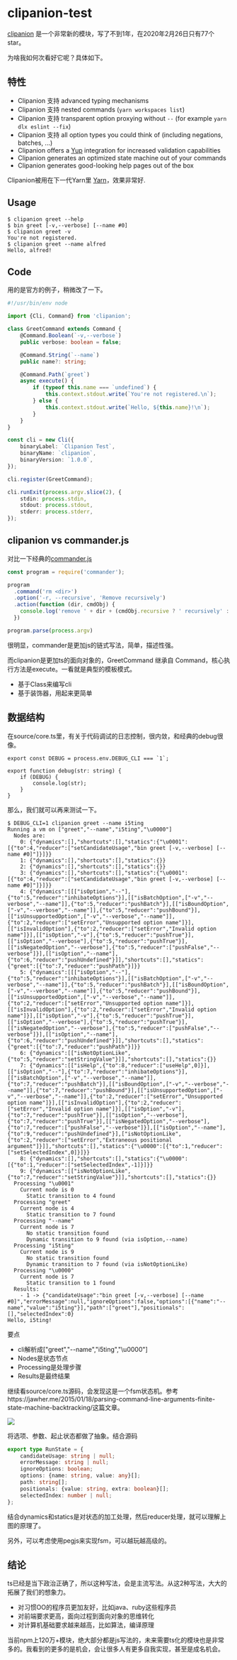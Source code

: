 # clipanion-test

[clipanion](https://github.com/arcanis/clipanion) 是一个非常新的模块，写了不到1年，在2020年2月26日只有77个star。

为啥我如何次看好它呢？具体如下。

## 特性

- Clipanion 支持 advanced typing mechanisms
- Clipanion 支持 nested commands (`yarn workspaces list`)
- Clipanion 支持 transparent option proxying without `--` (for example `yarn dlx eslint --fix`)
- Clipanion 支持 all option types you could think of (including negations, batches, ...)
- Clipanion offers a [Yup](https://github.com/jquense/yup) integration for increased validation capabilities
- Clipanion generates an optimized state machine out of your commands
- Clipanion generates good-looking help pages out of the box

Clipanion被用在下一代Yarn里 [Yarn](https://github.com/yarnpkg/berry)，效果非常好.

## Usage

```
$ clipanion greet --help
$ bin greet [-v,--verbose] [--name #0]
$ clipanion greet -v
You're not registered.
$ clipanion greet --name alfred
Hello, alfred!
```

## Code

用的是官方的例子，稍微改了一下。

```ts
#!/usr/bin/env node

import {Cli, Command} from 'clipanion';

class GreetCommand extends Command {
    @Command.Boolean(`-v,--verbose`)
    public verbose: boolean = false;

    @Command.String(`--name`)
    public name?: string;

    @Command.Path(`greet`)
    async execute() {
        if (typeof this.name === `undefined`) {
            this.context.stdout.write(`You're not registered.\n`);
        } else {
            this.context.stdout.write(`Hello, ${this.name}!\n`);
        }
    }
}

const cli = new Cli({
    binaryLabel: `Clipanion Test`,
    binaryName: `clipanion`,
    binaryVersion: `1.0.0`,
});

cli.register(GreetCommand);

cli.runExit(process.argv.slice(2), {
    stdin: process.stdin,
    stdout: process.stdout,
    stderr: process.stderr,
});
```
## clipanion vs commander.js

对比一下经典的[commander.js](https://github.com/tj/commander.js)

```js
const program = require('commander');

program
  .command('rm <dir>')
  .option('-r, --recursive', 'Remove recursively')
  .action(function (dir, cmdObj) {
    console.log('remove ' + dir + (cmdObj.recursive ? ' recursively' : ''))
  })

program.parse(process.argv)
```

很明显，commander是更加js的链式写法，简单，描述性强。

而clipanion是更加ts的面向对象的，GreetCommand 继承自 Command，核心执行方法是execute。一看就是典型的模板模式。

- 基于Class来编写cli
- 基于装饰器，用起来更简单

## 数据结构

在source/core.ts里，有关于代码调试的日志控制，很内敛，和经典的debug很像。

```
export const DEBUG = process.env.DEBUG_CLI === `1`;

export function debug(str: string) {
    if (DEBUG) {
        console.log(str);
    }
}
```

那么，我们就可以再来测试一下。

```
$ DEBUG_CLI=1 clipanion greet --name i5ting
Running a vm on ["greet","--name","i5ting","\u0000"]
  Nodes are:
    0: {"dynamics":[],"shortcuts":[],"statics":{"\u0001":[{"to":4,"reducer":["setCandidateUsage","bin greet [-v,--verbose] [--name #0]"]}]}}
    1: {"dynamics":[],"shortcuts":[],"statics":{}}
    2: {"dynamics":[],"shortcuts":[],"statics":{}}
    3: {"dynamics":[],"shortcuts":[],"statics":{"\u0001":[{"to":4,"reducer":["setCandidateUsage","bin greet [-v,--verbose] [--name #0]"]}]}}
    4: {"dynamics":[[["isOption","--"],{"to":5,"reducer":"inhibateOptions"}],[["isBatchOption",["-v","--verbose","--name"]],{"to":5,"reducer":"pushBatch"}],[["isBoundOption",["-v","--verbose","--name"]],{"to":5,"reducer":"pushBound"}],[["isUnsupportedOption",["-v","--verbose","--name"]],{"to":2,"reducer":["setError","Unsupported option name"]}],[["isInvalidOption"],{"to":2,"reducer":["setError","Invalid option name"]}],[["isOption","-v"],{"to":5,"reducer":"pushTrue"}],[["isOption","--verbose"],{"to":5,"reducer":"pushTrue"}],[["isNegatedOption","--verbose"],{"to":5,"reducer":["pushFalse","--verbose"]}],[["isOption","--name"],{"to":6,"reducer":"pushUndefined"}]],"shortcuts":[],"statics":{"greet":[{"to":7,"reducer":"pushPath"}]}}
    5: {"dynamics":[[["isOption","--"],{"to":5,"reducer":"inhibateOptions"}],[["isBatchOption",["-v","--verbose","--name"]],{"to":5,"reducer":"pushBatch"}],[["isBoundOption",["-v","--verbose","--name"]],{"to":5,"reducer":"pushBound"}],[["isUnsupportedOption",["-v","--verbose","--name"]],{"to":2,"reducer":["setError","Unsupported option name"]}],[["isInvalidOption"],{"to":2,"reducer":["setError","Invalid option name"]}],[["isOption","-v"],{"to":5,"reducer":"pushTrue"}],[["isOption","--verbose"],{"to":5,"reducer":"pushTrue"}],[["isNegatedOption","--verbose"],{"to":5,"reducer":["pushFalse","--verbose"]}],[["isOption","--name"],{"to":6,"reducer":"pushUndefined"}]],"shortcuts":[],"statics":{"greet":[{"to":7,"reducer":"pushPath"}]}}
    6: {"dynamics":[["isNotOptionLike",{"to":5,"reducer":"setStringValue"}]],"shortcuts":[],"statics":{}}
    7: {"dynamics":[["isHelp",{"to":8,"reducer":["useHelp",0]}],[["isOption","--"],{"to":7,"reducer":"inhibateOptions"}],[["isBatchOption",["-v","--verbose","--name"]],{"to":7,"reducer":"pushBatch"}],[["isBoundOption",["-v","--verbose","--name"]],{"to":7,"reducer":"pushBound"}],[["isUnsupportedOption",["-v","--verbose","--name"]],{"to":2,"reducer":["setError","Unsupported option name"]}],[["isInvalidOption"],{"to":2,"reducer":["setError","Invalid option name"]}],[["isOption","-v"],{"to":7,"reducer":"pushTrue"}],[["isOption","--verbose"],{"to":7,"reducer":"pushTrue"}],[["isNegatedOption","--verbose"],{"to":7,"reducer":["pushFalse","--verbose"]}],[["isOption","--name"],{"to":9,"reducer":"pushUndefined"}],["isNotOptionLike",{"to":2,"reducer":["setError","Extraneous positional argument"]}]],"shortcuts":[],"statics":{"\u0000":[{"to":1,"reducer":["setSelectedIndex",0]}]}}
    8: {"dynamics":[],"shortcuts":[],"statics":{"\u0000":[{"to":1,"reducer":["setSelectedIndex",-1]}]}}
    9: {"dynamics":[["isNotOptionLike",{"to":7,"reducer":"setStringValue"}]],"shortcuts":[],"statics":{}}
  Processing "\u0001"
    Current node is 0
      Static transition to 4 found
  Processing "greet"
    Current node is 4
      Static transition to 7 found
  Processing "--name"
    Current node is 7
      No static transition found
      Dynamic transition to 9 found (via isOption,--name)
  Processing "i5ting"
    Current node is 9
      No static transition found
      Dynamic transition to 7 found (via isNotOptionLike)
  Processing "\u0000"
    Current node is 7
      Static transition to 1 found
  Results:
    - 1 -> {"candidateUsage":"bin greet [-v,--verbose] [--name #0]","errorMessage":null,"ignoreOptions":false,"options":[{"name":"--name","value":"i5ting"}],"path":["greet"],"positionals":[],"selectedIndex":0}
Hello, i5ting!
```

要点

- cli解析成["greet","--name","i5ting","\u0000"]
- Nodes是状态节点
- Processing是处理步骤
- Results是最终结果

继续看source/core.ts源码，会发现这是一个fsm状态机。参考https://jawher.me/2015/01/18/parsing-command-line-arguments-finite-state-machine-backtracking/这篇文章。

![](./fsm.png)

将选项、参数、起止状态都做了抽象。结合源码

```ts
export type RunState = {
    candidateUsage: string | null;
    errorMessage: string | null;
    ignoreOptions: boolean;
    options: {name: string, value: any}[];
    path: string[];
    positionals: {value: string, extra: boolean}[];
    selectedIndex: number | null;
};
```

结合dynamics和statics是对状态的加工处理，然后reducer处理，就可以理解上图的原理了。

另外，可以考虑使用pegjs来实现fsm，可以越玩越高级的。

## 结论

ts已经是当下政治正确了，所以这种写法，会是主流写法。从这2种写法，大大的拓展了我们的想象力。

- 对习惯OO的程序员更加友好，比如java、ruby这些程序员
- 对前端要求更高，面向过程到面向对象的思维转化
- 对计算机基础要求越来越高，比如算法，编译原理

当前npm上120万+模块，绝大部分都是js写法的，未来需要ts化的模块也是非常多的。我看到的更多的是机会，会让很多人有更多自我实现，甚至是成名机会。
